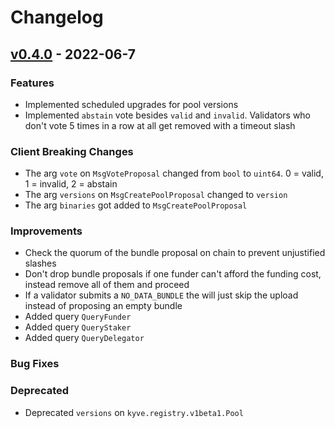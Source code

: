 <!--
Guiding Principles:

Changelogs are for humans, not machines.
There should be an entry for every single version.
The same types of changes should be grouped.
Versions and sections should be linkable.
The latest version comes first.
The release date of each version is displayed.
Mention whether you follow Semantic Versioning.

Types of changes (Stanzas):

"Features" for new features.
"Improvements" for changes in existing functionality.
"Deprecated" for soon-to-be removed features.
"Bug Fixes" for any bug fixes.
"Client Breaking" for breaking Protobuf, gRPC and REST routes used by end-users.
Ref: https://keepachangelog.com/en/1.0.0/
-->

# Changelog

## [v0.4.0](https://github.com/KYVENetwork/chain/releases/tag/v0.4.0) - 2022-06-7

### Features

- Implemented scheduled upgrades for pool versions
- Implemented `abstain` vote besides `valid` and `invalid`. Validators who don't vote 5 times in a row at all get removed with a timeout slash

### Client Breaking Changes

- The arg `vote` on `MsgVoteProposal` changed from `bool` to `uint64`. 0 = valid, 1 = invalid, 2 = abstain
- The arg `versions` on `MsgCreatePoolProposal` changed to `version`
- The arg `binaries` got added to `MsgCreatePoolProposal`

### Improvements

- Check the quorum of the bundle proposal on chain to prevent unjustified slashes
- Don't drop bundle proposals if one funder can't afford the funding cost, instead remove all of them and proceed
- If a validator submits a `NO_DATA_BUNDLE` the will just skip the upload instead of proposing an empty bundle
- Added query `QueryFunder`
- Added query `QueryStaker`
- Added query `QueryDelegator`

### Bug Fixes

### Deprecated

- Deprecated `versions` on `kyve.registry.v1beta1.Pool`
